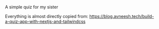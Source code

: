 A simple quiz for my sister

Everything is almost directly copied from: 
https://blog.avneesh.tech/build-a-quiz-app-with-nextjs-and-tailwindcss